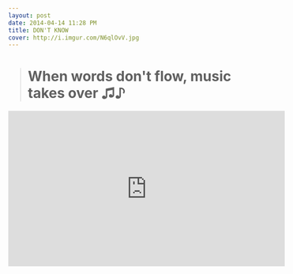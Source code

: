 ```yaml
---
layout: post
date: 2014-04-14 11:28 PM
title: DON'T KNOW
cover: http://i.imgur.com/N6qlOvV.jpg
---
```


> 
> # When words don't flow, music takes over ♫♪ #

<iframe width="560" height="315" src="https://www.youtube.com/embed/fm1OeSPSz1w" frameborder="0" allowfullscreen></iframe>